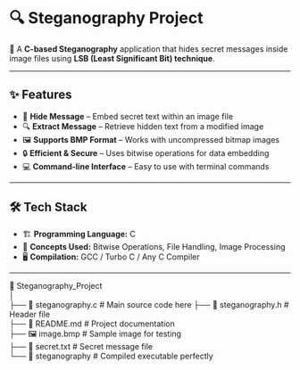 # 🔍 Steganography Project  

🚀 A **C-based Steganography** application that hides secret messages inside image files using **LSB (Least Significant Bit) technique**.  

---

## ✨ Features  
- 📝 **Hide Message** – Embed secret text within an image file  
- 🔍 **Extract Message** – Retrieve hidden text from a modified image  
- 🖼️ **Supports BMP Format** – Works with uncompressed bitmap images  
- 🔒 **Efficient & Secure** – Uses bitwise operations for data embedding  
- 💻 **Command-line Interface** – Easy to use with terminal commands  

---

## 🛠 Tech Stack  
- 🏗 **Programming Language:** C  
- 🔢 **Concepts Used:** Bitwise Operations, File Handling, Image Processing  
- 🖥 **Compilation:** GCC / Turbo C / Any C Compiler  

---
📂 Steganography_Project  
│  
├── 📄 steganography.c   # Main source code  here
├── 📄 steganography.h   # Header file  
├── 📄 README.md         # Project documentation  
├── 🖼 image.bmp         # Sample image for testing  
├── 📝 secret.txt        # Secret message file  
└── 🔹 steganography     # Compiled executable perfectly

